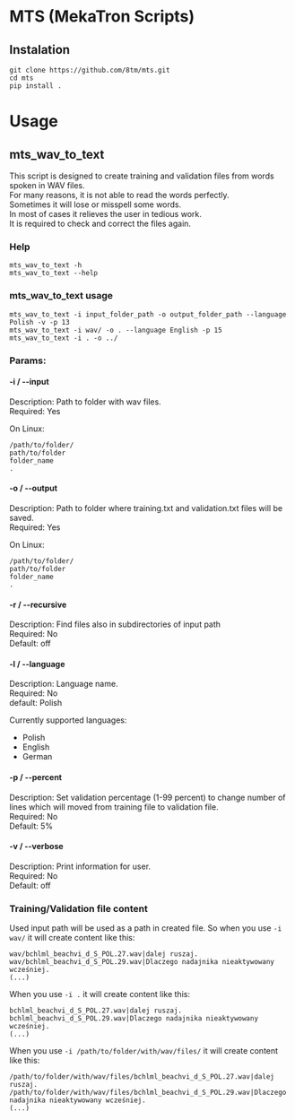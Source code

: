 # MTS (MekaTron Scripts)



## Instalation

```shell
git clone https://github.com/8tm/mts.git
cd mts
pip install .
```

# Usage

## mts_wav_to_text
This script is designed to create training and validation files from words spoken in WAV files.<br>
For many reasons, it is not able to read the words perfectly.<br>
Sometimes it will lose or misspell some words.<br>
In most of cases it relieves the user in tedious work.<br>
It is required to check and correct the files again.<br>

### Help
```shell
mts_wav_to_text -h
mts_wav_to_text --help
```

### mts_wav_to_text usage
```shell
mts_wav_to_text -i input_folder_path -o output_folder_path --language Polish -v -p 13
mts_wav_to_text -i wav/ -o . --language English -p 15
mts_wav_to_text -i . -o ../
```

### Params:
#### -i / --input
Description: Path to folder with wav files.<br>
Required: Yes<br>

On Linux:<br>
```
/path/to/folder/
path/to/folder
folder_name
.
```

#### -o / --output
Description: Path to folder where training.txt and validation.txt files will be saved.<br>
Required: Yes<br>

On Linux:
```
/path/to/folder/
path/to/folder
folder_name
.
```

#### -r / --recursive
Description: Find files also in subdirectories of input path<br>
Required: No<br>
Default: off<br>

#### -l / --language
Description: Language name.<br>
Required: No<br>
default: Polish<br>

Currently supported languages:
- Polish
- English
- German

#### -p / --percent
Description: Set validation percentage (1-99 percent) to change number of lines which will moved from training file to validation file.<br> 
Required: No<br>
Default: 5%<br>

#### -v / --verbose
Description: Print information for user.<br> 
Required: No<br>
Default: off<br>



### Training/Validation file content
Used input path will be used as a path in created file.
So when you use `-i wav/` it will create content like this:

```
wav/bchlml_beachvi_d_S_POL.27.wav|dalej ruszaj.
wav/bchlml_beachvi_d_S_POL.29.wav|Dlaczego nadajnika nieaktywowany wcześniej.
(...)
```

When you use `-i .` it will create content like this:
```
bchlml_beachvi_d_S_POL.27.wav|dalej ruszaj.
bchlml_beachvi_d_S_POL.29.wav|Dlaczego nadajnika nieaktywowany wcześniej.
(...)
```

When you use `-i /path/to/folder/with/wav/files/` it will create content like this:
```
/path/to/folder/with/wav/files/bchlml_beachvi_d_S_POL.27.wav|dalej ruszaj.
/path/to/folder/with/wav/files/bchlml_beachvi_d_S_POL.29.wav|Dlaczego nadajnika nieaktywowany wcześniej.
(...)
```

